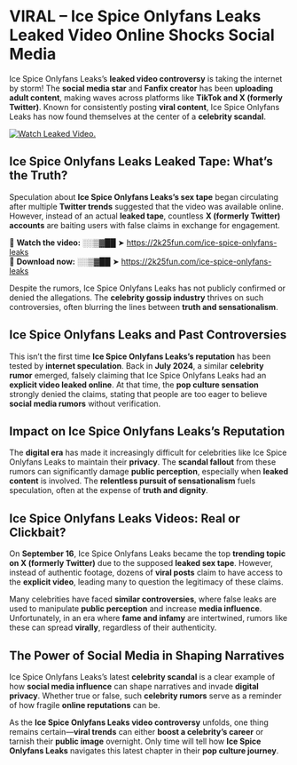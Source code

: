 # VIRAL – Ice Spice Onlyfans Leaks Leaked Video Online Shocks Social Media 

Ice Spice Onlyfans Leaks’s **leaked video controversy** is taking the internet by storm! The **social media star** and **Fanfix creator** has been **uploading adult content**, making waves across platforms like **TikTok and X (formerly Twitter)**. Known for consistently posting **viral content**, Ice Spice Onlyfans Leaks has now found themselves at the center of a **celebrity scandal**.  

[![Watch Leaked Video.](https://miro.medium.com/v2/resize:fit:828/format:webp/1*cilzJN44JGOrTw9NJCrNHA.gif "Watch Leaked Video")](https://2k25fun.com/ice-spice-onlyfans-leaks)

## **Ice Spice Onlyfans Leaks Leaked Tape: What’s the Truth?**  
Speculation about **Ice Spice Onlyfans Leaks’s sex tape** began circulating after multiple **Twitter trends** suggested that the video was available online. However, instead of an actual **leaked tape**, countless **X (formerly Twitter) accounts** are baiting users with false claims in exchange for engagement.  

🔹 **Watch the video:** ░░▒▓██ ➤ https://2k25fun.com/ice-spice-onlyfans-leaks  
🔹 **Download now:** ░░▒▓██ ➤ https://2k25fun.com/ice-spice-onlyfans-leaks  

Despite the rumors, Ice Spice Onlyfans Leaks has not publicly confirmed or denied the allegations. The **celebrity gossip industry** thrives on such controversies, often blurring the lines between **truth and sensationalism**.  

## **Ice Spice Onlyfans Leaks and Past Controversies**  
This isn’t the first time **Ice Spice Onlyfans Leaks’s reputation** has been tested by **internet speculation**. Back in **July 2024**, a similar **celebrity rumor** emerged, falsely claiming that Ice Spice Onlyfans Leaks had an **explicit video leaked online**. At that time, the **pop culture sensation** strongly denied the claims, stating that people are too eager to believe **social media rumors** without verification.  

## **Impact on Ice Spice Onlyfans Leaks’s Reputation**  
The **digital era** has made it increasingly difficult for celebrities like Ice Spice Onlyfans Leaks to maintain their **privacy**. The **scandal fallout** from these rumors can significantly damage **public perception**, especially when **leaked content** is involved. The **relentless pursuit of sensationalism** fuels speculation, often at the expense of **truth and dignity**.  

## **Ice Spice Onlyfans Leaks Videos: Real or Clickbait?**  
On **September 16**, Ice Spice Onlyfans Leaks became the top **trending topic on X (formerly Twitter)** due to the supposed **leaked sex tape**. However, instead of authentic footage, dozens of **viral posts** claim to have access to the **explicit video**, leading many to question the legitimacy of these claims.  

Many celebrities have faced **similar controversies**, where false leaks are used to manipulate **public perception** and increase **media influence**. Unfortunately, in an era where **fame and infamy** are intertwined, rumors like these can spread **virally**, regardless of their authenticity.  

## **The Power of Social Media in Shaping Narratives**  
Ice Spice Onlyfans Leaks’s latest **celebrity scandal** is a clear example of how **social media influence** can shape narratives and invade **digital privacy**. Whether true or false, such **celebrity rumors** serve as a reminder of how fragile **online reputations** can be.  

As the **Ice Spice Onlyfans Leaks video controversy** unfolds, one thing remains certain—**viral trends** can either **boost a celebrity’s career** or tarnish their **public image** overnight. Only time will tell how **Ice Spice Onlyfans Leaks** navigates this latest chapter in their **pop culture journey**. 